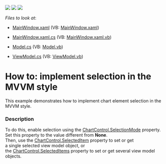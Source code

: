 <!-- default badges list -->
![](https://img.shields.io/endpoint?url=https://codecentral.devexpress.com/api/v1/VersionRange/128569978/15.1.3%2B)
[![](https://img.shields.io/badge/Open_in_DevExpress_Support_Center-FF7200?style=flat-square&logo=DevExpress&logoColor=white)](https://supportcenter.devexpress.com/ticket/details/T326360)
[![](https://img.shields.io/badge/📖_How_to_use_DevExpress_Examples-e9f6fc?style=flat-square)](https://docs.devexpress.com/GeneralInformation/403183)
<!-- default badges end -->
<!-- default file list -->
*Files to look at*:

* [MainWindow.xaml](./CS/MVVM%20Selection/MainWindow.xaml) (VB: [MainWindow.xaml](./VB/MVVM%20Selection/MainWindow.xaml))

* [MainWindow.xaml.cs](./CS/MVVM%20Selection/MainWindow.xaml.cs) (VB: [MainWindow.xaml.vb](./VB/MVVM%20Selection/MainWindow.xaml.vb))
* [Model.cs](./CS/MVVM%20Selection/Model.cs) (VB: [Model.vb](./VB/MVVM%20Selection/Model.vb))
* [ViewModel.cs](./CS/MVVM%20Selection/ViewModel.cs) (VB: [ViewModel.vb](./VB/MVVM%20Selection/ViewModel.vb))

<!-- default file list end -->

# How to: implement selection in the MVVM style


This example demonstrates how to implement chart element selection in the MVVM style.


<h3>Description</h3>

<p>To do this, enable selection using the&nbsp;<a href="https://documentation.devexpress.com/#WPF/DevExpressXpfChartsChartControl_SelectionModetopic">ChartControl.SelectionMode</a>&nbsp;property. Set this property to the value different from&nbsp;<strong>None</strong>.&nbsp;<br>Then, use the&nbsp;<a href="https://documentation.devexpress.com/#WPF/DevExpressXpfChartsChartControl_SelectedItemtopic">ChartControl.SelectedItem</a>&nbsp;property to&nbsp;set&nbsp;or get a&nbsp;single&nbsp;selected view model object, or the&nbsp;<a href="https://documentation.devexpress.com/#WPF/DevExpressXpfChartsChartControl_SelectedItemstopic">ChartControl.SelectedItems</a>&nbsp;property to set or get several view model objects.</p>

<br/>


